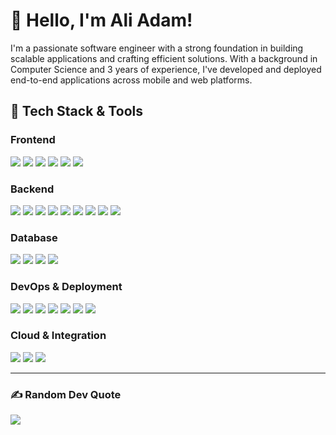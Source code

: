 
# 👋 Hello, I'm Ali Adam!

I'm a passionate software engineer with a strong foundation in building scalable applications and crafting efficient solutions. With a background in Computer Science and 3 years of experience, I've developed and deployed end-to-end applications across mobile and web platforms.
## 🔧 Tech Stack & Tools

### **Frontend**
<img src="https://img.shields.io/badge/React_Native-20232A?style=for-the-badge&logo=react&logoColor=61DAFB"/> <img src="https://img.shields.io/badge/React-20232A?style=for-the-badge&logo=react&logoColor=61DAFB"/>  <img src="https://img.shields.io/badge/Next.js-000000?style=for-the-badge&logo=next.js&logoColor=FFFFFF"/>  <img src="https://img.shields.io/badge/Tailwind_CSS-06B6D4?style=for-the-badge&logo=tailwind-css&logoColor=FFFFFF"/> <img src="https://img.shields.io/badge/React%20Query-FF4154?style=for-the-badge&logo=react-query&logoColor=FFFFFF"/> <img src="https://img.shields.io/badge/Redux-764ABC?style=for-the-badge&logo=redux&logoColor=FFFFFF"/> 

### **Backend**
<img src="https://img.shields.io/badge/Node.js-339933?style=for-the-badge&logo=node.js&logoColor=FFFFFF"/> <img src="https://img.shields.io/badge/Express.js-404D59?style=for-the-badge&logo=express&logoColor=FFFFFF"/> <img src="https://img.shields.io/badge/Socket.io-010101?style=for-the-badge&logo=socket.io&logoColor=FFFFFF"/> <img src="https://img.shields.io/badge/Microservices-6DB33F?style=for-the-badge"/> <img src="https://img.shields.io/badge/JWT-000000?style=for-the-badge&logo=json-web-tokens&logoColor=FFFFFF"/> <img src="https://img.shields.io/badge/Mongoose-880000?style=for-the-badge&logo=mongoose&logoColor=FFFFFF"/> <img src="https://img.shields.io/badge/GraphQL-E10098?style=for-the-badge&logo=graphql&logoColor=FFFFFF"/> <img src="https://img.shields.io/badge/REST-000000?style=for-the-badge&logo=rest&logoColor=FFFFFF"/> <img src="https://img.shields.io/badge/Mongoose-880000?style=for-the-badge&logo=mongoose&logoColor=FFFFFF"/>

### **Database**
<img src="https://img.shields.io/badge/MongoDB-47A248?style=for-the-badge&logo=mongodb&logoColor=FFFFFF"/> <img src="https://img.shields.io/badge/Redis-DC382D?style=for-the-badge&logo=redis&logoColor=FFFFFF"/> <img src="https://img.shields.io/badge/PostgreSQL-336791?style=for-the-badge&logo=postgresql&logoColor=FFFFFF"/> <img src="https://img.shields.io/badge/MySQL-4479A1?style=for-the-badge&logo=mysql&logoColor=FFFFFF"/>

### **DevOps & Deployment**
 <img src="https://img.shields.io/badge/Vercel-000000?style=for-the-badge&logo=vercel&logoColor=FFFFFF"/> <img src="https://img.shields.io/badge/Docker-2496ED?style=for-the-badge&logo=docker&logoColor=FFFFFF"/> <img src="https://img.shields.io/badge/Kubernetes-326CE5?style=for-the-badge&logo=kubernetes&logoColor=FFFFFF"/> <img src="https://img.shields.io/badge/Fastlane-00F200?style=for-the-badge&logo=fastlane&logoColor=FFFFFF"/> <img src="https://img.shields.io/badge/GitHub_Actions-2088FF?style=for-the-badge&logo=github-actions&logoColor=FFFFFF"/> <img src="https://img.shields.io/badge/DigitalOcean-0080FF?style=for-the-badge&logo=digitalocean&logoColor=FFFFFF"/> <img src="https://img.shields.io/badge/CI/CD-007ACC?style=for-the-badge"/>

### **Cloud & Integration**
<img src="https://img.shields.io/badge/AWS-232F3E?style=for-the-badge&logo=amazon-aws&logoColor=FFFFFF"/> <img src="https://img.shields.io/badge/App%20Deployment-FF7139?style=for-the-badge&logo=apple&logoColor=FFFFFF"/> <img src="https://img.shields.io/badge/Google_Cloud-4285F4?style=for-the-badge&logo=google-cloud&logoColor=FFFFFF"/>

---

###

### ✍️ Random Dev Quote
![](https://quotes-github-readme.vercel.app/api?type=horizontal&theme=radical)

<!-- Proudly created with GPRM ( https://gprm.itsvg.in ) -->
